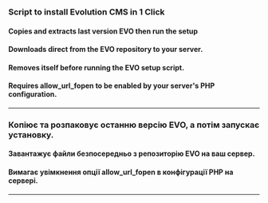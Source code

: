 ### Script to install Evolution CMS in 1 Click 
#### Copies and extracts last version EVO then run the setup 
#### Downloads direct from the EVO repository to your server.
#### Removes itself before running the EVO setup script.
#### Requires allow_url_fopen to be enabled by your server's PHP configuration.
---
### Копіює та розпаковує останню версію EVO, а потім запускає установку.
#### Завантажує файли безпосередньо з репозиторію EVO на ваш сервер.
#### Вимагає увімкнення опції allow_url_fopen в конфігурації PHP на сервері.
---

